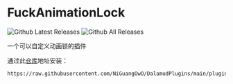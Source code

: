 # FuckAnimationLock

![Github Latest Releases](https://img.shields.io/github/downloads/NiGuangOwO/FuckAnimationLock/latest/total.svg?style=for-the-badge)
![Github All Releases](https://img.shields.io/github/downloads/NiGuangOwO/FuckAnimationLock/total.svg?style=for-the-badge)   

一个可以自定义动画锁的插件

通过此[仓库](https://github.com/NiGuangOwO/DalamudPlugins)地址安装：

```
https://raw.githubusercontent.com/NiGuangOwO/DalamudPlugins/main/pluginmaster.json
```
